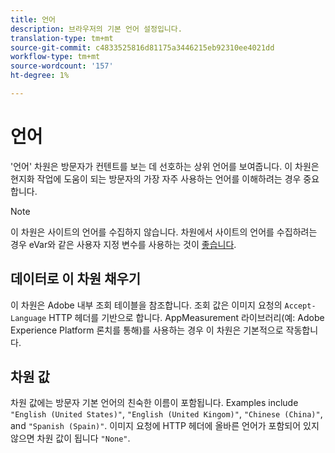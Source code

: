 ```yaml
---
title: 언어
description: 브라우저의 기본 언어 설정입니다.
translation-type: tm+mt
source-git-commit: c4833525816d81175a3446215eb92310ee4021dd
workflow-type: tm+mt
source-wordcount: '157'
ht-degree: 1%

---
```



# 언어

&#39;언어&#39; 차원은 방문자가 컨텐트를 보는 데 선호하는 상위 언어를 보여줍니다. 이 차원은 현지화 작업에 도움이 되는 방문자의 가장 자주 사용하는 언어를 이해하려는 경우 중요합니다.

>[!NOTE]
>
>이 차원은 사이트의 언어를 수집하지 않습니다. 차원에서 사이트의 언어를 수집하려는 경우 eVar와 같은 사용자 지정 변수를 사용하는 것이 [좋습니다](evar.md).

## 데이터로 이 차원 채우기

이 차원은 Adobe 내부 조회 테이블을 참조합니다. 조회 값은 이미지 요청의 `Accept-Language` HTTP 헤더를 기반으로 합니다. AppMeasurement 라이브러리(예: Adobe Experience Platform 론치를 통해)를 사용하는 경우 이 차원은 기본적으로 작동합니다.

## 차원 값

차원 값에는 방문자 기본 언어의 친숙한 이름이 포함됩니다. Examples include `"English (United States)"`, `"English (United Kingom)"`, `"Chinese (China)"`, and `"Spanish (Spain)"`. 이미지 요청에 HTTP 헤더에 올바른 언어가 포함되어 있지 않으면 차원 값이 됩니다 `"None"`.

